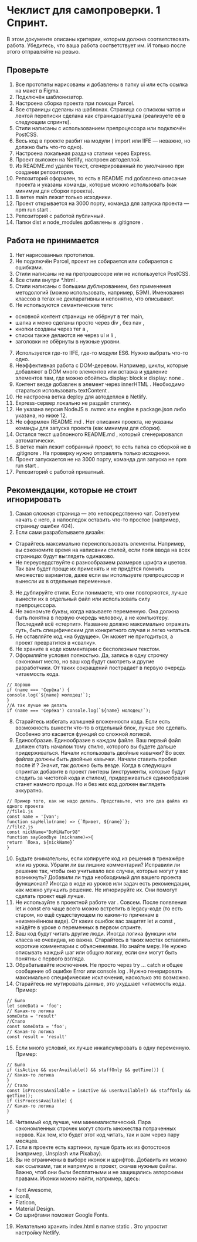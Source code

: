 # Чеклист для самопроверки. 1 Спринт.

В этом документе описаны критерии, которым должна соответствовать работа. Убедитесь, что ваша работа
соответствует им. И только после этого отправляйте на ревью.

## Проверьте

1. Все прототипы нарисованы и добавлены в папку ui или есть ссылка на макет в Figma.
2. Подключён шаблонизатор.
3. Настроена сборка проекта при помощи Parcel.
4. Все страницы сделаны на шаблонах. Страница со списком чатов и лентой переписки сделана как страницазаглушка (реализуете её в следующем спринте).
5. Стили написаны с использованием препроцессора или подключён PostCSS.
6. Весь код в проекте разбит на модули ( import или IIFE — неважно, но должно быть что-то одно).
7. Настроена локальная раздача статики через Express.
8. Проект выложен на Netlify, настроен автодеплой.
9. Из README.md удалён текст, сгенерированный по умолчанию при создании репозитория.
10. Репозиторий оформлен, то есть в README.md добавлено описание проекта и указаны команды, которые можно использовать (как минимум для сборки проекта).
11. В ветке main лежат только исходники.
12. Проект открывается на 3000 порту, команда для запуска проекта — npm run start .
13. Репозиторий с работой публичный.
14. Папки dist и node_modules добавлены в .gitignore .

## Работа не принимается

1. Нет нарисованных прототипов.
2. Не подключён Parcel, проект не собирается или собирается с ошибками.
3. Стили написаны не на препроцессоре или не используется PostCSS.
4. Все стили внутри *.html .
5. Стили написаны с большим дублированием, без применения методологий (можно использовать, например, БЭМ). Именования классов в тегах не декларативны и непонятно, что описывают.
6. Не используются семантические теги: 
 - основной контент страницы не обёрнут в тег main, 
 - шапка и меню сделаны просто через div , без nav , 
 - кнопки созданы через тег a , 
 - списки также делаются не через ul и li , 
 - заголовки не обёрнуты в нужные уровни.
7. Используется где-то IIFE, где-то модули ES6. Нужно выбрать что-то одно.
8. Неэффективная работа с DOM-деревом. Например, циклы, которые добавляют в DOM много элементов или вставка и удаление элементов там, где можно обойтись display: block и display: none .
9. Контент везде добавлен в элемент через innerHTML . Необходимо стараться использовать textContent .
10. Не настроена ветка deploy для автодеплоя в Netlify.
11. Express-сервер локально не раздаёт статику.
12. Не указана версия NodeJS в .nvmrc или engine в package.json либо указана, но ниже 12.
13. Не оформлен README.md . Нет описания проекта, не указаны команды для запуска проекта (как минимум для сборки).
14. Остался текст шаблонного README.md , который сгенерировался автоматически.
15. В ветке main лежит собранный проект, то есть папка со сборкой не в .gitignore . На проверку нужно отправлять только исходники.
16. Проект запускается не на 3000 порту, команда для запуска не npm run start .
17. Репозиторий с работой приватный.

## Рекомендации, которые не стоит игнорировать

1. Самая сложная страница — это непосредственно чат. Советуем начать с него, а напоследок оставить что-то простое (например, страницу ошибки 404).
2. Если сами разрабатываете дизайн:
 - Старайтесь максимально переиспользовать элементы. Например, вы сэкономите время на написании стилей, если поля ввода на всех страницах будут выглядеть одинаково.
 - Не переусердствуйте с разнообразием размеров шрифта и цветов. Так вам будет проще их применять и не придётся помнить множество вариантов, даже если вы используете препроцессор и вынесли их в отдельные переменные.
3. Не дублируйте стили. Если понимаете, что они повторяются, лучше вынести их в отдельный файл или использовать силу препроцессора.
4. Не экономьте буквы, когда называете переменную. Она должна быть понятна в первую очередь человеку, а не компьютеру. Последний всё «стерпит». Название должно максимально отражать суть, быть специфическим для конкретного случая и легко читаться.
5. Не оставляйте код «на будущее». Он может не пригодиться, а проект превратится в «свалку».
6. Не храните в коде комментарии с бесполезным текстом.
7. Оформляйте условия полностью. Да, запись в одну строчку сэкономит место, но ваш код будут смотреть и другие разработчики. От таких сокращений пострадает в первую очередь читаемость кода.
```
// Хорошо
if (name === 'Серёжа') {
console.log(`${name} молодец!`);
}
//А так лучше не делать
if (name === 'Серёжа') console.log(`${name} молодец!`);
```
8. Старайтесь избегать излишней вложенности кода. Если есть возможность вынести что-то в отдельный блок, лучше это сделать. Особенно это касается функций со сложной логикой.
9. Единообразие. Единообразие в каждом файле. Ваш первый файл должен стать началом тому стилю, которого вы будете дальше придерживаться. Начали использовать двойные кавычки? Во всех файлах должны быть двойные кавычки. Начали ставить пробел после if ? Значит, так должно быть везде. Когда в следующих спринтах добавите в проект линтеры (инструменты, которые будут следить за чистотой кода и стилем), придерживаться единообразия станет намного проще. Но и без них код должен выглядеть аккуратно.
```
// Пример того, как не надо делать. Представьте, что это два файла из одного проекта
//file1.js
const name = 'Ivan';
function sayHello(name) => {`Привет, ${name}`};
//file2.js
const nickName="DoMiNaTor98"
function sayGoodbye (nickname)=>{
return `Пока, ${nickName}`
}
```
10. Будьте внимательны, если копируете код из решения в тренажёре или из урока. Убрали ли вы лишние комментарии? Исправили ли решение так, чтобы оно учитывало все случаи, которые могут у вас возникнуть? Добавили ли туда необходимый для вашего проекта функционал? Иногда в коде из уроков или задач есть рекомендации, как можно улучшить решение. Не игнорируйте их. Они помогут сделать проект ещё лучше.
11. Не используйте в проектной работе var . Совсем. После появления let и const его чаще всего можно встретить в legacy-коде (то есть старом, но ещё существующем по каким-то причинам в неизменённом виде). От каких ошибок вас защитят let и const , найдёте в уроке о переменных в первом спринте.
12. Ваш код будут читать другие люди. Иногда логика функции или класса не очевидна, но важна. Старайтесь в таких местах оставлять короткие комментарии с объяснениями. Но знайте меру. Не нужно описывать каждый шаг или общую логику, если они могут быть понятны с первого взгляда.
13. Обрабатывайте исключения. Не просто через try ... catch и общее сообщение об ошибке Error или console.log . Нужно генерировать максимально специфические исключения, насколько это возможно.
14. Старайтесь не мутировать данные, это ухудшает читаемость кода. Пример:
```
// Было
let someData = 'foo';
// Какая-то логика
someData = 'result'
//Стало
const someData = 'foo';
// Какая-то логика
const result = 'result'
```
15. Если много условий, их лучше инкапсулировать в одну переменную. Пример:
```
// Было
if (isActive && userAvailable() && staffOnly && getTime()) {
// Какая-то логика
}
// Стало
const isProcessAvailable = isActive && userAvailable() && staffOnly && getTime();
if (isProcessAvailable) {
// Какая-то логика
}
```
16. Читаемый код лучше, чем минималистический. Пара сэкономленных строчек могут стоить множества потраченных нервов. Как тем, кто будет этот код читать, так и вам через пару месяцев.
17. Если в проекте есть картинки, лучше брать их из фотостоков (например, Unsplash или Pixabay).
18. Вы не ограничены в выборе иконок и шрифтов. Добавить их можно как ссылками, так и напрямую в проект, скачав нужные файлы. Важно, чтоб они были бесплатными и не защищались авторскими правами. Иконки можно найти, например, здесь:
 - Font Awesome,
 - icon8,
 - Flaticon,
 - Material Design.
 - Со шрифтами поможет Google Fonts.
19. Желательно хранить index.html в папке static . Это упростит настройку Netlify.
